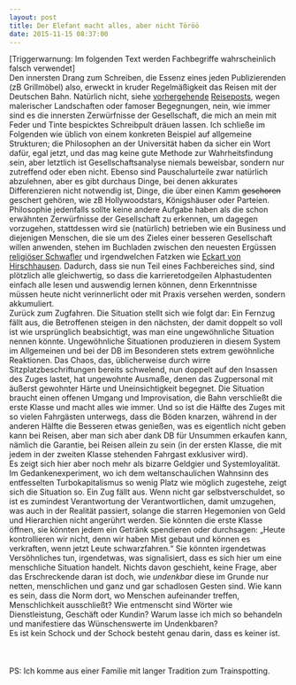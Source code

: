 ```yaml
---
layout: post
title: Der Elefant macht alles, aber nicht Töröö
date: 2015-11-15 08:37:00
---
```


[Triggerwarnung: Im folgenden Text werden Fachbegriffe wahrscheinlich falsch verwendet]<br>
Den innersten Drang zum Schreiben, die Essenz eines jeden Publizierenden (zB Grillmöbel) also, erweckt in kruder Regelmäßigkeit das Reisen mit der Deutschen Bahn. Natürlich nicht, siehe [vorhergehende](http://grillmoebel.github.io/2015/06/22/fiftyfifth-post/) [Reiseposts](https://grillmoebel.github.io/2015/01/07/thirtythird-post/), wegen malerischer Landschaften oder famoser Begegnungen, nein, wie immer sind es die innersten Zerwürfnisse der Gesellschaft, die mich an mein mit Feder und Tinte bespicktes Schreibpult dräuen lassen. Ich schließe im Folgenden wie üblich von einem konkreten Beispiel auf allgemeine Strukturen; die Philosophen an der Universität haben da sicher ein Wort dafür, egal jetzt, und das mag keine gute Methode zur Wahrheitsfindung sein, aber letztlich ist Gesellschaftsanalyse niemals beweisbar, sondern nur zutreffend oder eben nicht. Ebenso sind Pauschalurteile zwar natürlich abzulehnen, aber es gibt durchaus Dinge, bei denen akkurates Differenzieren nicht notwendig ist, Dinge, die über einen Kamm <del>geschoren</del> geschert gehören, wie zB Hollywoodstars, Königshäuser oder Parteien. Philosophie jedenfalls sollte keine andere Aufgabe haben als die schon erwähnten Zerwürfnisse der Gesellschaft zu erkennen, um dagegen vorzugehen, stattdessen wird sie (natürlich) betrieben wie ein Business und diejenigen Menschen, die sie um des Zieles einer besseren Gesellschaft willen anwenden, stehen im Buchladen zwischen den neuesten Ergüssen [religiöser Schwafler](https://de.wikipedia.org/wiki/Christliche_Philosophie) und irgendwelchen Fatzken wie [Eckart von Hirschhausen](https://de.wikipedia.org/wiki/Dieter_Nuhr#/media/Datei:Dieter_Nuhr,_2017.jpg). Dadurch, dass sie nun Teil eines Fachbereiches sind, sind plötzlich alle gleichwertig, so dass die karrieretodgeilen Alphastudenten einfach alle lesen und auswendig lernen können, denn Erkenntnisse müssen heute nicht verinnerlicht oder mit Praxis versehen werden, sondern akkumuliert. <br>
Zurück zum Zugfahren. Die Situation stellt sich wie folgt dar: Ein Fernzug fällt aus, die Betroffenen steigen in den nächsten, der damit doppelt so voll ist wie ursprünglich beabsichtigt, was man eine ungewöhnliche Situation nennen könnte. Ungewöhnliche Situationen produzieren in diesem System im Allgemeinen und bei der DB im Besonderen stets extrem gewöhnliche Reaktionen. Das Chaos, das, üblicherweise durch wirre Sitzplatzbeschriftungen bereits schwelend, nun doppelt auf den Insassen des Zuges lastet, hat ungewohnte Ausmaße, denen das Zugpersonal mit äußerst gewohnter Härte und Uneinsichtigkeit begegnet. Die Situation braucht einen offenen Umgang und Improvisation, die Bahn verschließt die erste Klasse und macht alles wie immer. Und so ist die Hälfte des Zuges mit so vielen Fahrgästen unterwegs, dass die Böden knarzen, während in der anderen Hälfte die Besseren etwas genießen, was es eigentlich nicht geben kann bei Reisen, aber man sich aber dank DB für Unsummen erkaufen kann, nämlich die Garantie, bei Reisen allein zu sein (in der ersten Klasse, die mit jedem in der zweiten Klasse stehenden Fahrgast exklusiver wird).<br>
Es zeigt sich hier aber noch mehr als bizarre Geldgier und Systemloyalität.<br> Im Gedankenexperiment, wo ich dem weltanschaulichen Wahnsinn des entfesselten Turbokapitalismus so wenig Platz wie möglich zugestehe, zeigt sich die Situation so. Ein Zug fällt aus. Wenn nicht gar selbstverschuldet, so ist es zumindest Verantwortung der Verantwortlichen, damit umzugehen, was auch in der Realität passiert, solange die starren Hegemonien von Geld und Hierarchien nicht angerührt werden. Sie könnten die erste Klasse öffnen, sie könnten jedem ein Getränk spendieren oder durchsagen: „Heute kontrollieren wir nicht, denn wir haben Mist gebaut und können es verkraften, wenn jetzt Leute schwarzfahren.“ Sie könnten irgendetwas Versöhnliches tun, irgendetwas, was signalisiert, dass es sich hier um eine menschliche Situation handelt. Nichts davon geschieht, keine Frage, aber das Erschreckende daran ist doch, wie *undenkbar* diese im Grunde nur netten, menschlichen und ganz und gar schadlosen Gesten sind. Wie kann es sein, dass die Norm dort, wo Menschen aufeinander treffen, Menschlichkeit ausschließt? Wie entmenscht sind Wörter wie Dienstleistung, Geschäft oder Kundin? Warum lasse ich mich so behandeln und manifestiere das Wünschenswerte im Undenkbaren? <br>
Es ist kein Schock und der Schock besteht genau darin, dass es keiner ist.<br><br><br><br>
PS: Ich komme aus einer Familie mit langer Tradition zum Trainspotting.

